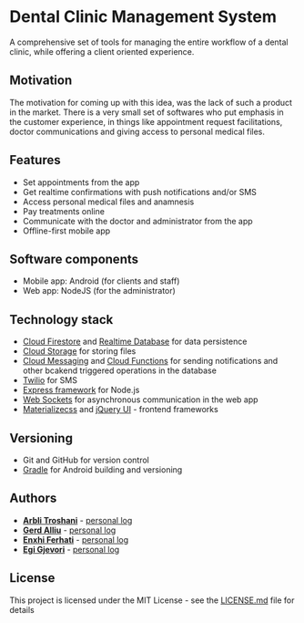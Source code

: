 # Dental Clinic Management System

A comprehensive set of tools for managing the entire workflow of a dental clinic, while offering a client oriented experience.

## Motivation

The motivation for coming up with this idea, was the lack of such a product in the market. There is a very small set of softwares who 
put emphasis in the customer experience, in things like appointment request facilitations, doctor communications and giving access to personal 
medical files.

## Features

- Set appointments from the app<br>
- Get realtime confirmations with push notifications and/or SMS<br>
- Access personal medical files and anamnesis<br>
- Pay treatments online<br>
- Communicate with the doctor and administrator from the app<br>
- Offline-first mobile app

## Software components

- Mobile app: Android (for clients and staff)
- Web app: NodeJS (for the administrator)

## Technology stack

* [Cloud Firestore](https://firebase.google.com/docs/firestore/) and [Realtime Database](https://firebase.google.com/products/realtime-database/) for data persistence
* [Cloud Storage](https://firebase.google.com/products/storage/) for storing files
* [Cloud Messaging](https://firebase.google.com/products/cloud-messaging/) and [Cloud Functions](https://firebase.google.com/products/functions/) for sending notifications and other bcakend triggered operations in the database
* [Twilio](https://www.twilio.com/) for SMS
* [Express framework](https://expressjs.com/) for Node.js
* [Web Sockets](https://socket.io/) for asynchronous communication in the web app
* [Materializecss](https://materializecss.com/) and [jQuery UI](https://jqueryui.com/) - frontend frameworks

## Versioning

* Git and GitHub for version control
* [Gradle](https://gradle.org/) for Android building and versioning

## Authors

* **[Arbli Troshani](https://github.com/arblitroshani)** - [personal log](https://github.com/arblitroshani/SEproj/wiki/Arbli-Troshani-Personal-Log)
* **[Gerd Alliu](https://github.com/galliu15)** - [personal log](https://github.com/arblitroshani/SEproj/wiki/Gerd-Alliu-Personal-Log)
* **[Enxhi Ferhati](https://github.com/eferhati15)** - [personal log](https://github.com/arblitroshani/SEproj/wiki/Enxhi-Ferhati-Personal-Log)
* **[Egi Gjevori](https://github.com/egjevori15)** - [personal log](https://github.com/arblitroshani/SEproj/wiki/Egi-Gjevori-Personal-Log)

## License

This project is licensed under the MIT License - see the [LICENSE.md](LICENSE) file for details
